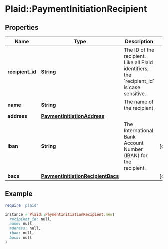 # Plaid::PaymentInitiationRecipient

## Properties

| Name | Type | Description | Notes |
| ---- | ---- | ----------- | ----- |
| **recipient_id** | **String** | The ID of the recipient. Like all Plaid identifiers, the &#x60;recipient_id&#x60; is case sensitive. |  |
| **name** | **String** | The name of the recipient |  |
| **address** | [**PaymentInitiationAddress**](PaymentInitiationAddress.md) |  |  |
| **iban** | **String** | The International Bank Account Number (IBAN) for the recipient. | [optional] |
| **bacs** | [**PaymentInitiationRecipientBacs**](PaymentInitiationRecipientBacs.md) |  | [optional] |

## Example

```ruby
require 'plaid'

instance = Plaid::PaymentInitiationRecipient.new(
  recipient_id: null,
  name: null,
  address: null,
  iban: null,
  bacs: null
)
```

